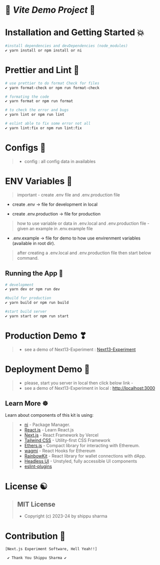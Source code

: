 # 🚀 **_Vite Demo Project_** 🚀

# Installation and Getting Started 💥

```bash
#install dependencies and devDependencies (node_modules)
✔ yarn install or npm install or ni
```

# Prettier and Lint 💫

```bash
# use prettier to do format Check for files
✔ yarn format-check or npm run format-check

# formating the code
✔ yarn format or npm run format

# to check the error and bugs
✔ yarn lint or npm run lint

# eslint able to fix some error not all
✔ yarn lint:fix or npm run lint:fix
```

# Configs 💨

> - config : all config data in availables

# ENV Variables 🎃

> important - create .env file and .env.production file

- create .env -> file for development in local

- create .env.production -> file for production

> how to use variable or data in .env.local and .env.production file - given an example in .env.example file

- .env.example -> file for demo to how use envirenment variables (available in root dir).

> after creating a .env.local and .env.production file then start below command.

## Running the App 🎈

```bash
# development
✔ yarn dev or npm run dev

#build for production
✔ yarn build or npm run build

#start build server
✔ yarn start or npm run start
```

# Production Demo ❣

> - see a demo of Next13-Experiment : [Next13-Experiment](http://localhost:3000)

# Deployment Demo 🤍

> - please, start you server in local then click below link -
> - see a demo of Next13-Experiment in local : [http://localhost:3000](http://localhost:3000)

## Learn More ☸

Learn about components of this kit is using:

> - [ni](https://github.com/antfu/ni) - Package Manager.
> - [React.js](https://react.dev/learn) - Learn React.js
> - [Next.js](https://nextjs.org/) - React Framework by Vercel
> - [Tailwind CSS](https://tailwindcss.com/) - Utility-first CSS Framework
> - [Ethers.js](https://github.com/ethers-io/ethers.js/) - Compact library for interacting with Ethereum.
> - [wagmi](https://wagmi.sh/) - React Hooks for Ethereum
> - [RainbowKit](https://rainbowkit.com/) - React library for wallet connections with dApp.
> - [Headless UI](https://headlessui.dev/) - Unstyled, fully accessible UI components
> - [eslint-plugins](https://dev.to/joshchu/how-to-setup-prettier-eslint-husky-and-lint-staged-with-a-nextjs-and-typescript-project-i7b)

# License ☯

> ## MIT License
>
> - Copyright (c) 2023-24 by shippu sharma

# Contribution 🔰

```bash
[Next.js Experiment Software, Hell Yeah!!]

 ✔ Thank You Shippu Sharma ✔
```
